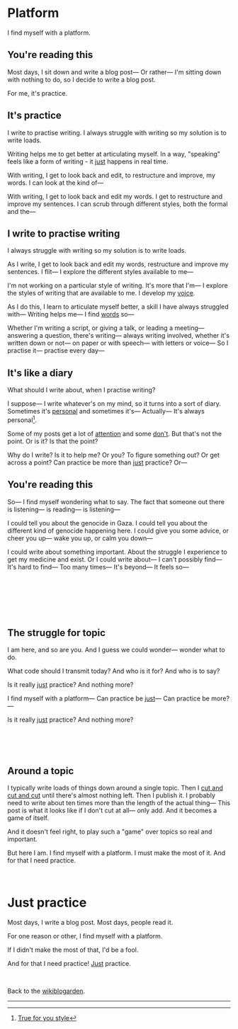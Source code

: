 # Platform

I find myself with a platform. 

## You're reading this

Most days, I sit down and write a blog post— Or rather— I'm sitting down with nothing to do, so I decide to write a blog post. 

For me, it's practice.

## It's practice

I write to practise writing. I always struggle with writing so my solution is to write loads.

Writing helps me to get better at articulating myself. In a way, "speaking" feels like a form of writing - it [just](https://www.todepond.com/wikiblogarden/better-computing/just/) happens in real time. 

With writing, I get to look back and edit, to restructure and improve, my words. I can look at the kind of—

With writing, I get to look back and edit my words. I get to restructure and improve my sentences. I can scrub through different styles, both the formal and the—

## I write to practise writing

I always struggle with writing so my solution is to write loads. 

As I write, I get to look back and edit my words, restructure and improve my sentences. I flit— I explore the different styles available to me—

I'm not working on a particular style of writing. It's more that I'm— I explore the styles of writing that are available to me. I develop my [voice](https://www.todepond.com/wikiblogarden/art/voice/finding/).

As I do this, I learn to articulate myself better, a skill I have always struggled with— Writing helps me— I find [words](https://www.todepond.com/wikiblogarden/academia/words) so—

Whether I'm writing a script, or giving a talk, or leading a meeting— answering a question, there's writing— always writing involved, whether it's written down or not— on paper or with speech— with letters or voice— So I practise it— practise every day—

## It's like a diary

What should I write about, when I practise writing? 

I suppose— I write whatever's on my mind, so it turns into a sort of diary. Sometimes it's [personal](https://www.todepond.com/wikiblogarden/genocide/visibility/) and sometimes it's— Actually— It's always personal[^true-for-you].

Some of my posts get a lot of [attention](https://www.todepond.com/wikiblogarden/london/cardboard/cutouts/) and some [don't](https://www.todepond.com/wikiblogarden/health/transition/in-slow-motion/). But that's not the point. Or is it? Is that the point? 

Why do I write? Is it to help me? Or you? To figure something out? Or get across a point? Can practice be more than [just](https://www.todepond.com/wikiblogarden/better-computing/just/) practice? Or—

## You're reading this

So— I find myself wondering what to say. The fact that someone out there is listening— is reading— is listening— 

I could tell you about the genocide in Gaza. I could tell you about the different kind of genocide happening here. I could give you some advice, or cheer you up— wake you up, or calm you down—

I could write about something important. About the struggle I experience to get my medicine and exist. Or I could write about— I can't possibly find— It's hard to find— Too many times— It's beyond— It feels so—

<br>

<br>

<br>

<br>

<br>

## The struggle for topic

I am here, and so are you. And I guess we could wonder— wonder what to do.

What code should I transmit today? And who is it for? And who is to say?

Is it really [just](https://www.todepond.com/wikiblogarden/better-computing/just/) practice? And nothing more? 

I find myself with a platform— Can practice be [just](https://www.todepond.com/wikiblogarden/better-computing/just/)— Can practice be more?—

Is it really [just](https://www.todepond.com/wikiblogarden/better-computing/just/) practice? And nothing more?

<br>

<br>

<br>

## Around a topic

I typically write loads of things down around a single topic. Then I [cut and cut and cut](https://www.todepond.com/wikiblogarden/repetition/quality/control/) until there's almost nothing left. Then I publish it. I probably need to write about ten times more than the length of the actual thing— This post is what it looks like if I don't cut at all— only add. And it becomes a game of itself.

And it doesn't feel right, to play such a "game" over topics so real and important.

But here I am. I find myself with a platform. I must make the most of it. And for that I need practice. 

<br>

# Just practice

Most days, I write a blog post. Most days, people read it.

For one reason or other, I find myself with a platform.

If I didn't make the most of that, I'd be a fool.

And for that I need practice! [Just](https://www.todepond.com/wikiblogarden/better-computing/just/) practice.

<br>

Back to the [wikiblogarden](/wikiblogarden).

<hr>

[^true-for-you]: [True for you style](https://www.todepond.com/wikiblogarden/academia/style/true-for-you/)
